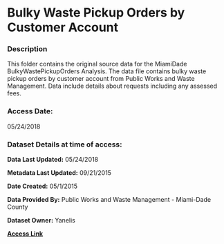 # Bulky Waste Pickup Orders by Customer Account
### Description
This folder contains the original source data for the MiamiDade BulkyWastePickupOrders 
Analysis. The data file contains bulky waste pickup orders by customer account from 
Public Works and Waste Management. Data include details about requests including
any assessed fees.
### Access Date:
05/24/2018
### Dataset Details at time of access:

**Data Last Updated:** 05/24/2018

**Metadata Last Updated:** 09/21/2015

**Date Created:** 05/1/2015

**Data Provided By:** Public Works and Waste Management - Miami-Dade County

**Dataset Owner:** Yanelis

[**Access Link**](https://opendata.miamidade.gov/Waste/Bulky-Waste-Pickup-Orders-by-Customer-Account/mek8-uaa2)
